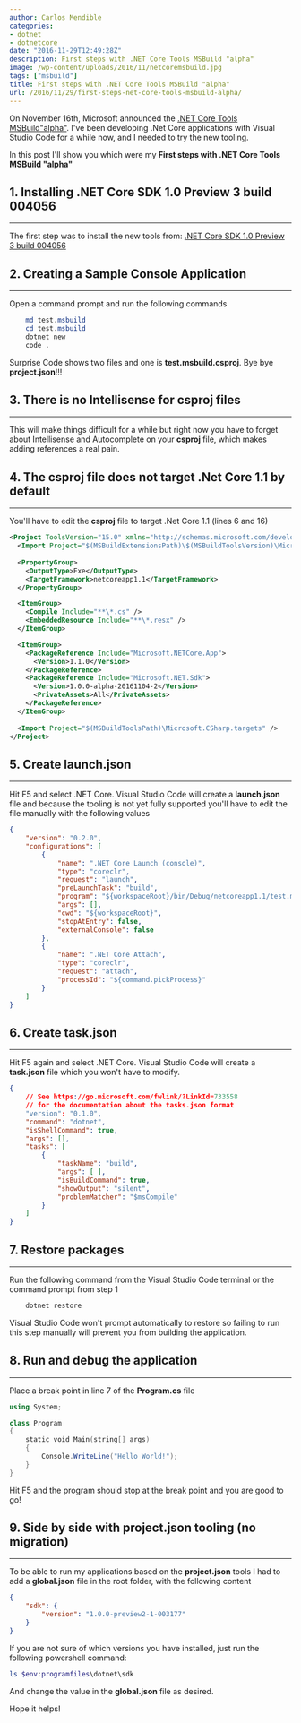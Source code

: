 ```yaml
---
author: Carlos Mendible
categories:
- dotnet
- dotnetcore
date: "2016-11-29T12:49:28Z"
description: First steps with .NET Core Tools MSBuild "alpha"
image: /wp-content/uploads/2016/11/netcoremsbuild.jpg
tags: ["msbuild"]
title: First steps with .NET Core Tools MSBuild "alpha"
url: /2016/11/29/first-steps-net-core-tools-msbuild-alpha/
---
```

On November 16th, Microsoft announced the <a href="https://blogs.msdn.microsoft.com/dotnet/2016/11/16/announcing-net-core-tools-msbuild-alpha/?Wt.mc_id=DX_MVP8656" target="_blank">.NET Core Tools MSBuild"alpha"</a>. I've been developing .Net Core applications with Visual Studio Code for a while now, and I needed to try the new tooling.

In this post I'll show you which were my **First steps with .NET Core Tools MSBuild "alpha"**

## 1. Installing .NET Core SDK 1.0 Preview 3 build 004056
---
The first step was to install the new tools from: <a href="https://github.com/dotnet/core/blob/master/release-notes/preview3-download.md" target="_blank">.NET Core SDK 1.0 Preview 3 build 004056</a><br />

## 2. Creating a Sample Console Application
---
Open a command prompt and run the following commands 

``` powershell 
    md test.msbuild
    cd test.msbuild
    dotnet new
    code .
```

Surprise Code shows two files and one is **test.msbuild.csproj**. Bye bye **project.json**!!!


## 3. There is no Intellisense for csproj files
---
This will make things difficult for a while but right now you have to forget about Intellisense and Autocomplete on your **csproj** file, which makes adding references a real pain.

## 4. The csproj file does not target .Net Core 1.1 by default
---
You'll have to edit the **csproj** file to target .Net Core 1.1 (lines 6 and 16)
    
``` xml 
<Project ToolsVersion="15.0" xmlns="http://schemas.microsoft.com/developer/msbuild/2003">
  <Import Project="$(MSBuildExtensionsPath)\$(MSBuildToolsVersion)\Microsoft.Common.props" />
  
  <PropertyGroup>
    <OutputType>Exe</OutputType>
    <TargetFramework>netcoreapp1.1</TargetFramework>
  </PropertyGroup>

  <ItemGroup>
    <Compile Include="**\*.cs" />
    <EmbeddedResource Include="**\*.resx" />
  </ItemGroup>

  <ItemGroup>
    <PackageReference Include="Microsoft.NETCore.App">
      <Version>1.1.0</Version>
    </PackageReference>
    <PackageReference Include="Microsoft.NET.Sdk">
      <Version>1.0.0-alpha-20161104-2</Version>
      <PrivateAssets>All</PrivateAssets>
    </PackageReference>
  </ItemGroup>
  
  <Import Project="$(MSBuildToolsPath)\Microsoft.CSharp.targets" />
</Project>
```
## 5. Create launch.json
---
Hit F5 and select .NET Core. Visual Studio Code will create a **launch.json** file and because the tooling is not yet fully supported you'll have to edit the file manually with the following values 
    
``` json 
{
    "version": "0.2.0",
    "configurations": [
        {
            "name": ".NET Core Launch (console)",
            "type": "coreclr",
            "request": "launch",
            "preLaunchTask": "build",
            "program": "${workspaceRoot}/bin/Debug/netcoreapp1.1/test.msbuild.dll",
            "args": [],
            "cwd": "${workspaceRoot}",
            "stopAtEntry": false,
            "externalConsole": false
        },
        {
            "name": ".NET Core Attach",
            "type": "coreclr",
            "request": "attach",
            "processId": "${command.pickProcess}"
        }
    ]
}
```
## 6. Create task.json
---
Hit F5 again and select .NET Core. Visual Studio Code will create a **task.json** file which you won't have to modify.
    
``` json 
{
    // See https://go.microsoft.com/fwlink/?LinkId=733558
    // for the documentation about the tasks.json format
    "version": "0.1.0",
    "command": "dotnet",
    "isShellCommand": true,
    "args": [],
    "tasks": [
        {
            "taskName": "build",
            "args": [ ],
            "isBuildCommand": true,
            "showOutput": "silent",
            "problemMatcher": "$msCompile"
        }
    ]
}
```
## 7. Restore packages
---
Run the following command from the Visual Studio Code terminal or the command prompt from step 1
    
``` powershell 
    dotnet restore
```
    
Visual Studio Code won't prompt automatically to restore so failing to run this step manually will prevent you from building the application.
      
## 8. Run and debug the application
---    
Place a break point in line 7 of the **Program.cs** file
          
``` powershell 
using System;

class Program
{
    static void Main(string[] args)
    {
        Console.WriteLine("Hello World!");
    }
}
```
          
Hit F5 and the program should stop at the break point and you are good to go!
            
## 9. Side by side with project.json tooling (no migration)
---     
To be able to run my applications based on the **project.json** tools I had to add a **global.json** file in the root folder, with the following content 
                
``` json 
{
    "sdk": {
        "version": "1.0.0-preview2-1-003177"
    }
}
```
 
If you are not sure of which versions you have installed, just run the following powershell command:
                      
``` powershell 
ls $env:programfiles\dotnet\sdk
```
                
And change the value in the **global.json** file as desired.
                  
Hope it helps!           